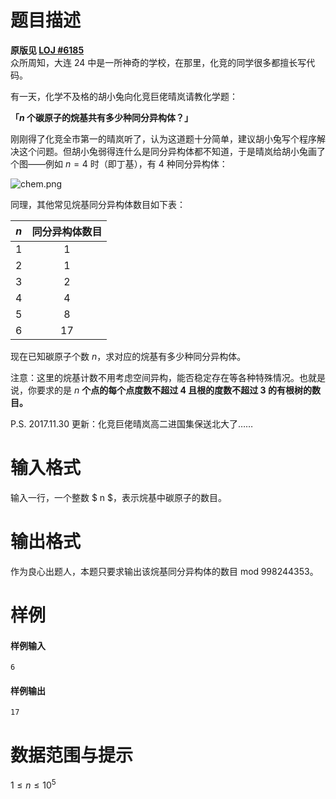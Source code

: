 
# 题目描述

**原版见 [LOJ #6185](https://loj.ac/problem/6185)**  
众所周知，大连 24 中是一所神奇的学校，在那里，化竞的同学很多都擅长写代码。

有一天，化学不及格的胡小兔向化竞巨佬晴岚请教化学题：

**「$n$ 个碳原子的烷基共有多少种同分异构体？」**

刚刚得了化竞全市第一的晴岚听了，认为这道题十分简单，建议胡小兔写个程序解决这个问题。但胡小兔弱得连什么是同分异构体都不知道，于是晴岚给胡小兔画了个图——例如 $n = 4$ 时（即丁基），有 $4$ 种同分异构体：

![chem.png](/source/loj/6538/img/aHR0cHM6Ly9sb2otaW1nLnVweXVuLm1lbmNpLm1lbXNldDAuY24vMjAyMC8wNi8xNi81ZWU4M2Q2M2ExMjMxLnBuZw==.png)

同理，其他常见烷基同分异构体数目如下表：

<!-- BEGIN: Migrated markdown table -->

|$n$|同分异构体数目|
|:-:|:-:|
|$1$|<!--qwq-->$1$|
|$2$|<!--quq-->$1$|
|$3$|$2$|
|$4$|<!--quq-->$4$|
|$5$|$8$|
|$6$|$17$|

<!-- Migrated from original HTML table:
<table class="ui center aligned definition table">
        <tbody>
            <tr>
                <td style="width: 20%; ">
                    $ n $
                </td>
                <td>
                    $ 1 $
                </td>
                <td>
                    $ 2 $
                </td>
                <td>
                    $ 3 $
                </td>
                <td>
                    $ 4 $
                </td>
                <td>
                    $ 5 $
                </td>
                <td>
                    $ 6 $
                </td>
            </tr>
            <tr>
                <td>
                    同分异构体数目
                </td>
                <td>
                    $ 1 $
                </td>
                <td>
                    $ 1 $
                </td>
                <td>
                    $ 2 $
                </td>
                <td>
                    $ 4 $
                </td>
                <td>
                    $ 8 $
                </td>
                <td>
                    $ 17 $
                </td>
            </tr>
        </tbody>
    </table>
-->

<!-- END: Migrated markdown table -->

现在已知碳原子个数 $n$，求对应的烷基有多少种同分异构体。

注意：这里的烷基计数不用考虑空间异构，能否稳定存在等各种特殊情况。也就是说，你要求的是 $n$ **个点的每个点度数不超过 $4$ 且根的度数不超过 $3$ 的有根树的数目。**

P.S. 2017.11.30 更新：化竞巨佬晴岚高二进国集保送北大了……

# 输入格式

输入一行，一个整数 $ n $，表示烷基中碳原子的数目。

# 输出格式

作为良心出题人，本题只要求输出该烷基同分异构体的数目 $\text{mod}\;998244353$。

# 样例

#### 样例输入
```plain
6
```

#### 样例输出
```plain
17
```

# 数据范围与提示

$1\le n\le 10^5$  



